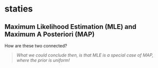 # staties

## Maximum Likelihood Estimation (MLE) and Maximum A Posteriori (MAP)

How are these two connected?

> _What we could conclude then, is that MLE is a special case of MAP, where the prior is uniform!_

